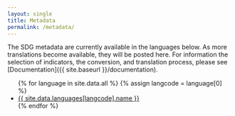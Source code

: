 ```yaml
---
layout: single
title: Metadata
permalink: /metadata/
---
```

The SDG metadata are currently available in the languages below. As more translations become available, they will be posted here. For information the selection of indicators, the conversion, and translation process, please see [Documentation]({{ site.baseurl }}/documentation).

<ul>
  {% for language in site.data.all %}
  {% assign langcode = language[0] %}
  <li>
    <a class="btn btn--info" href="{{ site.baseurl }}/metadata/{{ langcode }}">{{ site.data.languages[langcode].name }}</a>
  </li>
  {% endfor %}
</ul>
